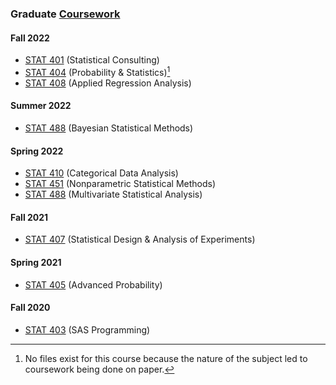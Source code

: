 ### Graduate [Coursework](https://catalog.luc.edu/graduate-professional/graduate-school/arts-sciences/mathematics-statistics/applied-statistics-ms/#curriculumtext)
#### Fall 2022
- [STAT 401](https://www.luc.edu/math/academics/courses/gradstat/stat495statisticalconsultingcapstone) (Statistical Consulting)
- [STAT 404](https://www.luc.edu/math/academics/courses/gradstat/math/academics/courses/math404) (Probability & Statistics)[^1]
- [STAT 408](https://www.luc.edu/math/academics/courses/stat408) (Applied Regression Analysis)
#### Summer 2022
- [STAT 488](https://www.luc.edu/math/academics/courses/stat388) (Bayesian Statistical Methods)
#### Spring 2022
- [STAT 410](https://www.luc.edu/math/academics/courses/stat410) (Categorical Data Analysis)
- [STAT 451](https://www.luc.edu/math/academics/courses/gradstat/stat451appliednonparametricmethods) (Nonparametric Statistical Methods)
- [STAT 488](http://gauss.math.luc.edu/info/courses/spring/2022/detail/#807-STAT488) (Multivariate Statistical Analysis)
#### Fall 2021
- [STAT 407](https://www.luc.edu/math/academics/courses/stat407) (Statistical Design & Analysis of Experiments)
#### Spring 2021
- [STAT 405](https://www.luc.edu/math/academics/courses/gradstat/math/academics/courses/math405) (Advanced Probability)
#### Fall 2020
- [STAT 403](https://www.luc.edu/math/academics/courses/stat403) (SAS Programming)
[^1]: No files exist for this course because the nature of the subject led to coursework being done on paper.
